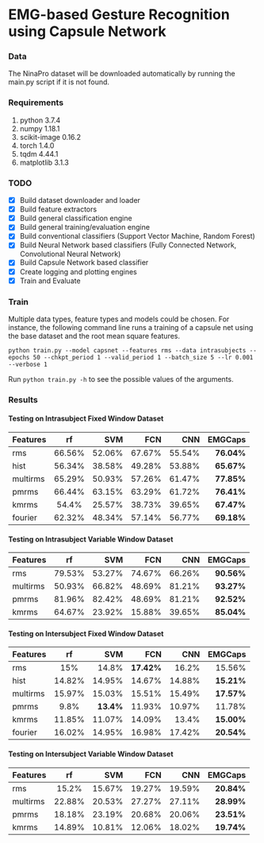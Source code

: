 # EMG-based Gesture Recognition using Capsule Network
### Data
The NinaPro dataset will be downloaded automatically by running the main.py script if it is not found.

### Requirements
1. python 3.7.4
2. numpy 1.18.1
3. scikit-image 0.16.2
4. torch 1.4.0
5. tqdm 4.44.1
6. matplotlib 3.1.3

### TODO
- [x] Build dataset downloader and loader
- [x] Build feature extractors
- [x] Build general classification engine
- [x] Build general training/evaluation engine
- [x] Build conventional classifiers (Support Vector Machine, Random Forest)
- [x] Build Neural Network based classifiers (Fully Connected Network, Convolutional Neural Network)
- [x] Build Capsule Network based classifier
- [x] Create logging and plotting engines
- [x] Train and Evaluate

### Train
Multiple data types, feature types and models could be chosen. For instance, the following command line runs a training of a capsule net using the base dataset and the root mean square features.
````
python train.py --model capsnet --features rms --data intrasubjects --epochs 50 --chkpt_period 1 --valid_period 1 --batch_size 5 --lr 0.001 --verbose 1
````
Run `python train.py -h` to see the possible values of the arguments.

### Results
#### Testing on Intrasubject Fixed Window Dataset
| Features |   rf    | SVM  | FCN  | CNN  | EMGCaps  |
| -------- |:-------:| ----:| ------:| --------:| --------:|
| rms      | 66.56% | 52.06% | 67.67% | 55.54% | **76.04%** |
| hist      | 56.34% | 38.58% | 49.28% | 53.88% | **65.67%** |
| multirms      |  65.29% | 50.93% | 57.26% | 61.47% | **77.85%** |
| pmrms      |  66.44% | 63.15% | 63.29% | 61.72% | **76.41%** |
| kmrms      | 54.4% | 25.57% | 38.73% | 39.65% | **67.47%** |
| fourier      | 62.32% | 48.34% | 57.14% | 56.77% | **69.18%** |


#### Testing on Intrasubject Variable Window Dataset
| Features |   rf    | SVM  | FCN  | CNN  | EMGCaps  |
| -------- |:-------:| ----:| ------:| --------:| --------:|
| rms      | 79.53%   | 53.27%| 74.67% |  66.26%    |   **90.56%**  |
| multirms      | 50.93%   | 66.82%| 48.69% |  81.21%    |   **93.27%**  |
| pmrms      | 81.96%   | 82.42%| 48.69% |  81.21%    |   **92.52%**  |
| kmrms      | 64.67%   | 23.92%| 15.88% |  39.65%    |   **85.04%**  |
#### Testing on Intersubject Fixed Window Dataset
| Features |   rf    | SVM  | FCN  | CNN  | EMGCaps  |
| -------- |:-------:| ----:| ------:| --------:| --------:|
| rms      | 15%   | 14.8%| **17.42%** |  16.2%    |   15.56%  |
| hist      | 14.82%   | 14.95% | 14.67% |  14.88%    |   **15.21%**  |
| multirms      | 15.97%   | 15.03%| 15.51% |  15.49%    |  **17.57%**  |
| pmrms      | 9.8%   | **13.4%**| 11.93% |  10.97%  |   11.78% |
| kmrms      | 11.85%   | 11.07%| 14.09% |  13.4%  |  **15.00%**  |
| fourier      | 16.02% | 14.95% | 16.98% |  17.42%  | **20.54%** |

#### Testing on Intersubject Variable Window Dataset
| Features |   rf    | SVM  | FCN  | CNN  | EMGCaps  |
| -------- |:-------:| ----:| ------:| --------:| --------:|
| rms      | 15.2%  | 15.67%| 19.27% | 19.59%  | **20.84%**  |
| multirms      | 22.88%  | 20.53% | 27.27% |  27.11%  |  **28.99%**  |
| pmrms      | 18.18% | 23.19% | 20.68% |  20.06%    |   **23.51%**  |
| kmrms      | 14.89%   | 10.81% | 12.06% |  18.02%  |   **19.74%**  |